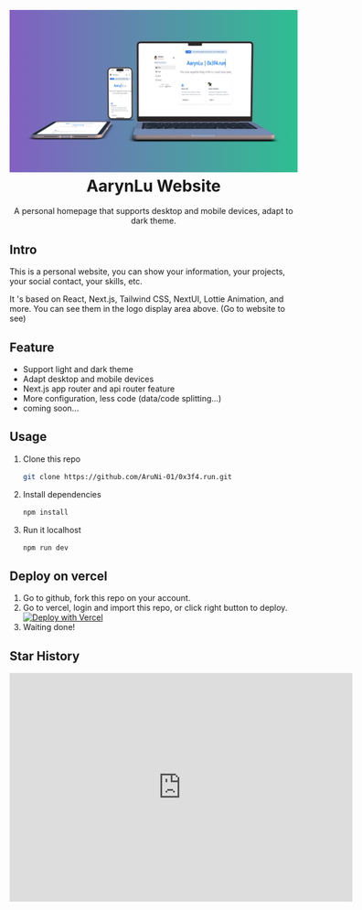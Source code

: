 <h1 align="center">
  <br>
  <img src="/public/mockup/0x3f4-run_light_mockup.png" alt="0x3f4-run"  width="898" />
  <br>
  <a src="https://0x3f4.run" target="_blank">AarynLu Website</a>
  <br>
</h1>
<p align="center">
  A personal homepage that supports desktop and mobile devices, adapt to dark theme.
</p>

## Intro

<p>
  This is a personal website, you can show your information, your projects, your social contact, your skills, etc.
</p>
<p>
  It &apos;s based on React, Next.js, Tailwind CSS, NextUI, Lottie Animation, and more. You can see them in the
  logo display area above. (<a src="https://0x3f4.run" target="_blank">Go to website to see</a>)
</p>

## Feature

- Support light and dark theme
- Adapt desktop and mobile devices
- Next.js app router and api router feature
- More configuration, less code (data/code splitting...)
- coming soon...

## Usage

1. Clone this repo
   ```sh
   git clone https://github.com/AruNi-01/0x3f4.run.git
   ```
2. Install dependencies
   ```sh
   npm install
   ```
3. Run it localhost
   ```sh
   npm run dev
   ```

## Deploy on vercel

1. Go to github, fork this repo on your account.
2. Go to vercel, login and import this repo, or click right button to deploy. <a style="display: inline-block;" href="https://vercel.com/new/clone?demo-title=Vuepress&amp;demo-description=Vue-powered%20Static%20Site%20Generator&amp;demo-url=https%3A%2F%2Fvuepress-starter-template.vercel.app%2F&amp;demo-image=%2F%2Fimages.ctfassets.net%2Fe5382hct74si%2F1umwsLFT0iuxtmqqVQvV26%2Fba666c531fe100a30c72f2d638193f05%2F678f323f-23b8-44c1-b65f-8dad78ba083c.png&amp;project-name=Vuepress&amp;repository-name=vuepress&amp;repository-url=https%3A%2F%2Fgithub.com%2Fvercel%2Fvercel%2Ftree%2Fmain%2Fexamples%2Fvuepress&amp;from=templates&amp;skippable-integrations=1" target="_blank"><img src="https://vercel.com/button" alt="Deploy with Vercel" /></a>
3. Waiting done!

## Star History

<iframe style="width:100%;height:auto;min-width:600px;min-height:400px;" src="https://star-history.com/embed?secret=Z2hwX0g3SFNwbHE3Z1RQS25CcEdTZDI3enprVlBJUFJ3YTAwS3NWdw==#AruNi-01/0x3f4.run&Date" frameBorder="0"></iframe>
